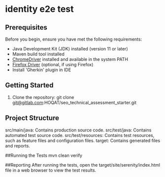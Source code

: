 # identity e2e test

## Prerequisites

Before you begin, ensure you have met the following requirements:

- Java Development Kit (JDK) installed (version 11 or later)
- Maven build tool installed
- [ChromeDriver](https://sites.google.com/chromium.org/driver/) installed and available in the system PATH
- [Firefox Driver](https://github.com/mozilla/geckodriver/releases) (optional, if using Firefox)
- Install 'Gherkin' plugin in IDE

## Getting Started

1. Clone the repository:
git clone git@gitlab.com:HOQAT/seo_technical_assessment_starter.git

## Project Structure
src/main/java: Contains production source code.
src/test/java: Contains automated test source code.
src/test/resources: Contains test resources, such as feature files and configuration files.
target: Contains generated files and reports.

##Running the Tests
mvn clean verify

##Reporting
After running the tests, open the target/site/serenity/index.html file in a web browser to view the test results.



